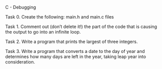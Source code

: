 C - Debugging

Task 0. Create the following: main.h and main.c files



Task 1. Comment out (don’t delete it!) the part of the code that is causing the output to go into an infinite loop.



Task 2. Write a program that prints the largest of three integers.



Task 3. Write a program that converts a date to the day of year and determines how many days are left in the year, taking leap year into consideration.